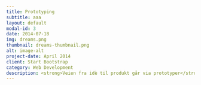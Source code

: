 ```yaml
---
title: Prototyping
subtitle: aaa
layout: default
modal-id: 3
date: 2014-07-18
img: dreams.png
thumbnail: dreams-thumbnail.png
alt: image-alt
project-date: April 2014
client: Start Bootstrap
category: Web Development
description: <strong>Veien fra idè til produkt går via prototyper</strong><br><br>Prototyper trenger ikke være finslipte modeller nesten klar til å settes i produksjon. Enkle, raske og billige prototyper gjør nytten for å visualisere eller gi form til det tenkte produktet.<br><br><strong>"Øvven" - en aktivtestkompis</strong><br>Fra skriblerier og drodlinger på papir tok vi i bruk Lego til å lage den første prototypen. Dette gav oss en enkel og fysisk gjenstand som viste hvordan en digital aktivtestkompis kunne se ut. Videre ble det laget en liten animasjon/ filmsnutt som viste hvordan den kunne virke.<br><br><img src="img/prototyping/1.jpg" class="img-centered img-responsive"><br><br> SETT INN FILM AV ØVVEN<br><br> <strong>Tilbakemeldinger, lek og tilpassing</strong><br>For å utvide med funksjoner som gir tilbakemelding på aktivitetsnivået tok vi i bruk enkle skrittellere. Øvven fikk blant annet påmontert en skritteller som fylte funksjonen for å måle aktivitet.<br><br>For å oppfylle kriterier som lek og individuell tilpassing tok vi i bruk tennisballer. Aktivitetskompisen ble nå en fysisk leke som lett kunne endre utseende med ulikt tilbehør etter brukerens fantasi. Skrittelleren fungerte som en avtakbar aktivtetsmåler plassert inne i tennisballen.<br><br><img src="img/prototyping/tennis.jpg" class="img-centered img-responsive"> <br><br><strong>Aktivtetskompis som app</strong><br>De fleste kriteriene kunne oppfylles ved å lage aktivtestkompisen som en app. Smarttelefoner inneholder teknologi som utfyller funksjoner vi ønsket å gi aktivitetskompisen. Å utvikle apper er dyrt, men med papp, papir og tusjer laget vi telefoner og skjermbilder som illustrerte hvordan aktivitetskompisen kunne se ut og fungere i en app. <br><br><img src="img/prototyping/telefon.jpg" class="img-centered img-responsive"> <br><br><strong>Testing</strong><br>Protypene fikk gode tilbakemeldinger fra voksne, men det er viktig å teste på målgruppen. I underkant av 80 elever ved en barneskole i Bergen ble plukket ut til prototypetesting.<br><br>Vi valgte å teste ut elementene<span>:</span> konkurranse, bruk av data til registrering og deling, tilpassing og premiering i form av gave og diplom.<br><br>Elvene fikk utdelt hver sin skritteller. De ble delt inn i to lag og skulle over 3 dager konkurrere om å samle flest skritt. Alle fikk muligheten til å "pimpe" skrittelleren sin, og en egen nettside ble satt opp til bruk for registrering av skritt hver dag. Alle elvene fikk beholde skrittelleren som premie, og diplom for god innsats.<br><br><strong>Resultatene fra testen viste</strong><span>:</span><li>Konkurranse er en god motivator for å være i aktivitet</li><li>Premiering fungerer godt som en tilbakemelding. Dybdeintervju viste at det ikke nødvendigvis trenge å være en fysisk ting som premie, det holder at noen sier til deg at du har gjort noe bra</li><li>Å kunne følge utvikling over tid på nettsiden motiverte elvene</li><li>Jenten var mer opptatt av å "pimpe" skrittellerne enn guttene</li><li>Etter at konkurransen var over, sluttet elevene å registrere skritt selv om nettsiden ble holdt åpen for dem</li><br><br><img src="img/prototyping/skritteller.jpg" class="img-centered img-responsive"><br><img src="img/prototyping/oversikt.jpg" class="img-centered img-responsive"><br><br><strong>Mihitaren</strong><br>Basert på tilbakemeldinger og testing utviklet vi konseptet videre og kom vi fram til Mihitaren. Tiden gjorde at denne foreløpig bare er en prototype på papiret.<br><br><video controls="controls" poster="http://www.mihigames.com/img/video-poster.png"  onclick="this.play();" width="600" height="400" name="Video Name" src="http://www.mihigames.com/ani/MihiEdit_Delivery.mov">Your browser does not support the video tag.</video><br><img src="img/prototyping/mihitarpimp.jpg" class="img-centered img-responsive"><br>SETT INN BILDER, TEGNINGER, FILM AV MIHITAREN
---
```

